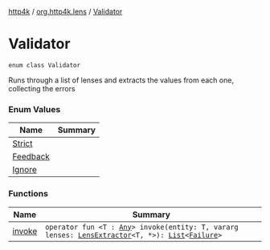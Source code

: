 [http4k](../../index.md) / [org.http4k.lens](../index.md) / [Validator](./index.md)

# Validator

`enum class Validator`

Runs through a list of lenses and extracts the values from each one, collecting the errors

### Enum Values

| Name | Summary |
|---|---|
| [Strict](-strict.md) |  |
| [Feedback](-feedback.md) |  |
| [Ignore](-ignore.md) |  |

### Functions

| Name | Summary |
|---|---|
| [invoke](invoke.md) | `operator fun <T : `[`Any`](https://kotlinlang.org/api/latest/jvm/stdlib/kotlin/-any/index.html)`> invoke(entity: T, vararg lenses: `[`LensExtractor`](../-lens-extractor/index.md)`<T, *>): `[`List`](https://kotlinlang.org/api/latest/jvm/stdlib/kotlin.collections/-list/index.html)`<`[`Failure`](../-failure/index.md)`>` |
